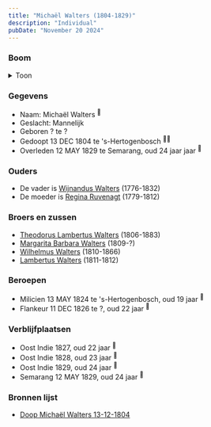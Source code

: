 ```yaml
---
title: "Michaël Walters (1804-1829)"
description: "Individual"
pubDate: "November 20 2024"
---
```


### Boom
<details><summary>Toon</summary>

![test](https://www.plantuml.com/plantuml/svg/ZPBRRjf048Rlzob6oKMka7o0q214AOcjjcgaYBIDUeNMziJUiDv5E-iYX7YYF4PUB0Eu1QaIvMfNS_ZdcyEOl7I-gRMWkJ8BwMGDcSpdfREDAMwjjWwyauROXSQBIXK8kNAvnlqVwuLVGOrrXexs9lBeqFhL0iMHQgub4Qm504oiAz1zhrG-DqWq7DPIcT48Oh4HuWeUTgL8x3CkdjIBaQPe29waPccw04dm9GZ280IuJEAqbqvOUFsiK1SR60uocQrccVLUus04OH--_lZ6J_yQFXv5qRpHUiRAiznPeimoopQy2u_90uGVuWYkgFCPdRSbcinINZ5V2pN5KXa9q-Ot6bdw0rB4IEaaYPFu95B_1dwYqVR_F54NxZzDcISynJCSBB4eb2ctwX6aoOGpWkwEAms2W9kvrAgi_0grjajcsuXsX9rE6o7Q1Ww6DfCDMrVK4t_AtQkyac-l-f-LH3tukyupLXF3NNAx8prhDH6FuXU7HpVmY3MVbIct9pD6FezQlmC0)
</details>

### Gegevens
- Naam: Michaël Walters <sup><a href="../s00168/" style="text-decoration:none" title="Doop Michaël Walters 13-12-1804">:link:</a></sup>
- Geslacht: Mannelijk
- Geboren ? te ? 
- Gedoopt 13 DEC 1804 te 's-Hertogenbosch <sup><a href="../s00168/" style="text-decoration:none" title="Doop Michaël Walters 13-12-1804">:link:</a><a href="../s00228/" style="text-decoration:none" title="Netherlands Army Service Records 1807-1929 Expeditionaire Afdeling Infanterie naar Java Michael Walters">:link:</a></sup>
- Overleden 12 MAY 1829 te Semarang, oud 24 jaar jaar <sup><a href="../s00228/" style="text-decoration:none" title="Netherlands Army Service Records 1807-1929 Expeditionaire Afdeling Infanterie naar Java Michael Walters">:link:</a></sup>

### Ouders
- De vader is [Wijnandus Walters](../i00101/) (1776-1832)
- De moeder is [Regina Ruvenagt](../i00102/) (1779-1812)

### Broers en zussen
- [Theodorus Lambertus Walters](../i00088/) (1806-1883)
- [Margarita Barbara Walters](../i00126/) (1809-?)
- [Wilhelmus Walters](../i00127/) (1810-1866)
- [Lambertus Walters](../i00171/) (1811-1812)

### Beroepen
- Milicien 13 MAY 1824 te 's-Hertogenbosch, oud 19 jaar <sup><a href="../s00228/" style="text-decoration:none" title="Netherlands Army Service Records 1807-1929 Expeditionaire Afdeling Infanterie naar Java Michael Walters">:link:</a></sup>
- Flankeur 11 DEC 1826 te ?, oud 22 jaar <sup><a href="../s00228/" style="text-decoration:none" title="Netherlands Army Service Records 1807-1929 Expeditionaire Afdeling Infanterie naar Java Michael Walters">:link:</a></sup>

### Verblijfplaatsen
- Oost Indie  1827, oud 22 jaar  <sup><a href="../s00228/" style="text-decoration:none" title="Netherlands Army Service Records 1807-1929 Expeditionaire Afdeling Infanterie naar Java Michael Walters">:link:</a></sup>
- Oost Indie  1828, oud 23 jaar  <sup><a href="../s00228/" style="text-decoration:none" title="Netherlands Army Service Records 1807-1929 Expeditionaire Afdeling Infanterie naar Java Michael Walters">:link:</a></sup>
- Oost Indie  1829, oud 24 jaar  <sup><a href="../s00228/" style="text-decoration:none" title="Netherlands Army Service Records 1807-1929 Expeditionaire Afdeling Infanterie naar Java Michael Walters">:link:</a></sup>
- Semarang  12 MAY 1829, oud 24 jaar  <sup><a href="../s00228/" style="text-decoration:none" title="Netherlands Army Service Records 1807-1929 Expeditionaire Afdeling Infanterie naar Java Michael Walters">:link:</a></sup>

### Bronnen lijst
- [Doop Michaël Walters 13-12-1804](../s00168/)